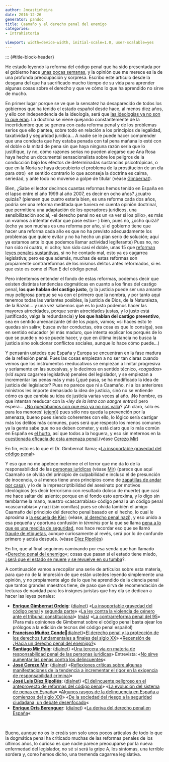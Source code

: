 ```yaml
---
author: Jmcastinheira
date: 2016-12-26
generator: pandoc
title: Caamaño y el derecho penal del enemigo
categories:
- Intrahistoria

viewport: width=device-width, initial-scale=1.0, user-scalable=yes
---
```


::: {#title-block-header}

He estado leyendo la reforma del código penal que ha sido presentada por
el gobierno hace [unas pocas
semanas](http://www.la-moncloa.es/ActualidadHome/2009-2/131109-consejo.htm),
y la opinión que me merece es la de una profunda preocupación y
sorpresa. Escribo este artículo desde la desgana del que ha sacrificado
mucho tiempo de su vida para aprender algunas cosas sobre el derecho y
que ve cómo lo que ha aprendido no sirve de mucho.

En primer lugar porque se ve que la sensatez ha desaparecido de todos
los gobiernos que ha tenido el estado español desde hace, al menos diez
años, y ello con independencia de la ideología, será que [las ideologías
ya no son lo que
eran](http://www.boulesis.com/boule/el-fin-de-las-ideologias/). La
doctrina se viene quejando constantemente de la incertidumbre que se
genera con cada reforma penal y de los problemas serios que ello
plantea, sobre todo en relación a los principios de legalidad,
taxatividad y seguridad jurídica... A nadie se le puede hacer comprender
que una conducta que hoy estaba penada con tal pena mañana lo esté con
el doble o la mitad de pena sin que haya ninguna razón seria que lo
justifique, (y no, cómo razones serias no pueden alegarse que Ana Rosa
haya hecho un documental sensacionalista sobre los peligros de la
conducción bajo los efectos de determinadas sustancias psicotrópicas, o
que en la Noria se haya descubierto el problema de la prostitución de un
día para otro)  en sentido contrario lo que aconseja la doctrina es
calma, seriedad, y ante todo no moverse a golpe de titular (véase
[Gimbernat](http://reggio.wordpress.com/2009/01/22/la-insoportable-gravedad-del-codigo-penal-i-de-enrique-gimbernat-en-el-mundo/)).

Bien, ¿Sabe el lector decirnos cuantas reformas hemos tenido en España
en el lapso entre el año 1999 al año 2007, es decir en ocho años?
¿cuatro quizás? (piensen que cuatro estaría bien, es una reforma cada
dos años, podría ser una reforma meditada que tuviera en cuenta opinión
doctrinal, que permitiera una adaptación de los operadores jurídicos,
una sensibilización social, -el derecho penal no es un «a ver si los
pillo», es más un «vamos a intentar evitar que pase esto»- ) bien, pues
no, ¿ocho quizá? (ocho ya son muchas es una reforma por año, si el
gobierno tiene que hacer una reforma cada año es que no ha previsto
adecuadamente los problemas que quiere evitar y no ha hecho un plan
serio de solución; aquí ya estamos ante lo que podemos llamar actividad
legiferante) Pues no, no han sido ni cuatro, ni ocho; han sido casi el
doble, unas 15 que [reforman leyes penales
sustantivas](http://noticias.juridicas.com/base_datos/Penal/index.00.html),
si no he contado mal, esto ya es cagarrea legislativa; pero es que
además, muchas de estas reformas son propiamente contrareformas de los
mismos delitos antes reformados, si es que esto es como el Plan E del
código penal.

Pero intentemos entender el fondo de estas reformas, podemos decir que
existen distintas tendencias dogmáticas en cuanto a los fines del
castigo penal, **los que hablan del castigo justo**, (y la justicia
puede ser una amante muy peligrosa porque se va con el primero que la
nombra, y por tanto aqui tenemos todas las variantes posibles, la
justicia de Dios, de la Naturaleza, de la Razón... y una vez sabemos qué
es lo justo podemos hacer las mayores atrocidades, porque serán
atrocidades justas, y lo justo está justificado, valga la redundancia)
**y los que hablan del castigo preventivo**, sea en sentido amenanzante
(el de los *papis*, vamos; «si haces esto te quedas sin salir»; busca
evitar conductas, otra cosa es que lo consiga), sea en sentido educador
(el más maduro, que intenta explicar los porqués de lo que se puede y no
se puede hacer, y que en última instancia no busca la justicia sino
solucionar conflictos sociales, aunque lo hace cómo puede...)

Y pensarán ustedes que España y Europa se encuentran en la fase madura
de la reflexión penal. Pues las cosas empiezan a no ser tan claras
cuando vemos que los instrumentos reeducativos se empiezan a limitar
progresiva y seriamente en las sucesivas, y lo decimos en sentido
técnico, «*cagadas*» (*vid supra* cagarrea legislativa) penales del
legislador, y se empiezan a incrementar las penas más y más (¿qué pasa,
se ha modificado la idea de justicia del legislador? Pues no parece que
ni a Caamaño, ni a los anteriores ministros les importe demasiado la
idea de justicia, sinó no se entiende cómo es que cambia su idea de
justicia varias veces al año. ¡No hombre, es que intentan reeducar con
la «*ley de la letra con sangre entra*«! pero espera... ¿[No quedábamos
con que eso ya no nos
valía](http://www.lavozdegalicia.com/sociedad/2007/12/21/0003_6423520.htm)?
¡Ah claro, sólo es para los menores!
([ejem](http://www.20minutos.es/noticia/45010/0/ley/menor/penas/))) pues
sólo nos queda la prevención por la amenaza, bueno pues siendo
coherentes con ello, lo lógico sería castigar más los delitos más
comunes, pues será que respecto los menos comunes ya la gente sabe que
no se deben cometer, y está claro que lo más común en España es [el
hurto](http://www.gentedigital.es/arganda-y-rivas/noticia/21486/el-delito-mas-comun-es-el-pequeno-hurto-en-el-comercio/),
así que todos a la hoguera, y eso sin meternos en la [cuestionada
eficacia de esta amenaza
penal](http://www.impulsobaires.com.ar/nota.php?id=40924).(véase [Cerezo
Mir](http://www.ilecip.org/pdf/Ilecip.Rev.003-05.pdf))

En fin, esto es lo que el Dr. Gimbernat llama; «[La insoportable
gravedad del código
penal](http://reggio.wordpress.com/2009/01/23/la-insoportable-gravedad-del-codigo-penal-ii-de-enrique-gimbernat-en-el-mundo/)»

Y eso que no me apetece meterme el el terror que me da lo de la
responsabilidad de las [personas
jurídicas](http://www.tuobra.unam.mx/publicadas/050114044633.html)
(véase [Mir](http://criminet.ugr.es/recpc/06/recpc06-01.pdf)) (parece
que aquí Caamaño se olvida del principio de culpabilidad e incluso el de
presunción de inocencia, o al menos tiene unos principios como de
[zapatillas de andar por
casa](http://entelequia.bligoo.com/content/view/454254/ex-Intrahistoria-Francisco-Caamano.html)),
y lo de la imprescriptibilidad del asesinato por motivos ideológicos (es
decir terrorismo con resultado doloso de muerte) que casi me hace saltar
del asiento; porque en el fondo esto aproxima, y lo digo sin temblarme
la mano, nuestro «cascarrabias» código penal a un código penal
«cascarrabias» y nazi (sin comillas) pues se olvida también el amigo
Caamaño del principio del derecho penal basado en el hecho, lo cual le
aproxima a [la escuela de
Kiel](http://derechopenalcolombia.blogspot.com/2005/08/resea-sobre-la-teora-del-delito-y-las.html);
(véase, [al derecho penal
nazi](http://portal.uclm.es/portal/page/portal/IDP/Inicio/mezger-grispigni-paraportal.pdf)),
y eso unido a esa pequeña y oportuna confusión *in términis* por la que
se llama [pena a lo que es una medida de
seguridad](http://reggio.wordpress.com/2009/01/23/la-insoportable-gravedad-del-codigo-penal-ii-de-enrique-gimbernat-en-el-mundo/),
nos hace recordar eso que se llamó [fraude de
etiquetas](http://www.google.com/search?hl=es&client=iceweasel-a&rls=org.mozilla%3Aen-US%3Aunofficial&q=%22fraude+de+etiquetas%22%2C+%22Medida+de+seguridad%22&btnG=Buscar&lr=&aq=f&oq=),
aunque curiosamente al revés, será por lo de confunde primero y actúa
después. (véase [Díez
Ripollés](http://www.notariado.org/publicaciones/escritura/numeros/55/03.htm))

En fin, que al final seguimos caminando por esa senda que han llamado
«[Derecho penal del
enemigo](http://docs.google.com/viewer?a=v&q=cache:Aysylquhu7gJ:criminet.ugr.es/recpc/07/recpc07-02.pdf+el+derecho+penal+del+enemigo&hl=es&pid=bl&srcid=ADGEESh7q3fk6o9qxvtO5ZM6r9V1DI1UAIMd-jciTnh0pKZLri2ltSQmutE6F_KYvZ0pa653d084PCn2EH3e6Klfnf0iwvAH_9Uyjc0zkAX6hmtSVzimHmA5xL25BjQlxNwYXlPtYwSE&sig=AHIEtbQ9jw5-TDwI0crzU7b0tIVMwKXy0Q)«;
cosas que pasan si el estado tiene miedo, [¿será que el estado se muere
y se revuelve en su
tumba](http://www.lasindias.com/cuando-solo-el-enemigo-puede-cubrir-tu-retirada/)?.

A continuación vamos a recopilar una serie de artículos sobre esta
materia, para que no de la impresión de que están ustedes leyendo
simplemente una opinión, y no propiamente algo de lo que he aprendido de
la ciencia penal que tantos grandes maestros tiene, de paso que sirva de
recomendación de lecturas de navidad para los insignes juristas que hoy
día se dedican a hacer las leyes penales:

-   **[Enrique Gimbernat
    Ordeig](http://criminet.ugr.es/recpc/recpc_03-c2.html)**:
    ([dialnet](http://dialnet.unirioja.es/servlet/autor?codigo=97494))
    «[La insoportable gravedad del código
    penal](http://reggio.wordpress.com/2009/01/22/la-insoportable-gravedad-del-codigo-penal-i-de-enrique-gimbernat-en-el-mundo/)
    y [segunda
    parte](http://reggio.wordpress.com/2009/01/23/la-insoportable-gravedad-del-codigo-penal-ii-de-enrique-gimbernat-en-el-mundo/)»
    «[La ley contra la violencia de género ante el tribunal
    constitucional](http://reggio.wordpress.com/2008/06/16/la-ley-de-violencia-de-genero-ante-el-tribunal-constitucional-de-enrique-gimbernat-en-el-mundo/)»
    ([más](http://es.wordpress.com/tag/enrique-gimbernat/)) «[La
    contrarreforma penal del
    95](http://dialnet.unirioja.es/servlet/articulo?codigo=174804)»
    (Para más opiniones de Gimbernat sobre el código penal basta ojear
    los prólogos a la edición de tecnos del código penal español)
-   **[Francisco Muñoz
    Conde](http://criminet.ugr.es/recpc/recpc_04-c2.html)**🙁[dialnet](http://dialnet.unirioja.es/servlet/autor?codigo=190341))»[El
    derecho penal y la protección de los derechos fundamentales a
    finales del siglo
    XX](http://dialnet.unirioja.es/servlet/articulo?codigo=175006)»
    «[Recensión de ¿Hacia un derecho penal del
    enemigo?](http://bohemiaguerrera.wordpress.com/unidad-viii-%C2%BFderecho-penal-del-enemigo/analisis-y-reflexion-francisco-munoz-conde-%C2%BFhacia-un-derecho-penal-del-enemigo/)«
-   **[Santiago Mir
    Puig](http://criminet.ugr.es/recpc/recpc_01-c1.html)**:
    ([dialnet](http://dialnet.unirioja.es/servlet/autor?codigo=32161))
    «[Una tercera via en materia de responsabilidad penal de las
    personas jurídicas](http://criminet.ugr.es/recpc/06/recpc06-01.pdf)»
    Entrevista: «[No sirve aumentar las penas contra los
    delincuentes](http://www.impulsobaires.com.ar/nota.php?id=40924)«
-   [**José Cerezo
    Mir**](http://criminet.ugr.es/recpc/recpc_03-c3.html):
    ([dialnet](http://dialnet.unirioja.es/servlet/autor?codigo=71739))
    «[Reflexiones críticas sobre algunas manifestaciones de la tendencia
    a incrementar el rigor en la exigencia de responsabilidad
    criminal](http://www.ilecip.org/pdf/Ilecip.Rev.003-05.pdf)«
-   **[José Luis Díez
    Ripollés](http://dialnet.unirioja.es/servlet/articulo?codigo=2485651)**:
    ([dialnet](http://dialnet.unirioja.es/servlet/autor?codigo=48662))
    «[El delincuente peligroso en el anteproyecto de reformas del código
    penal](http://www.notariado.org/publicaciones/escritura/numeros/55/03.htm)»
    «[La evolución del sistema de penas en
    España](http://dialnet.unirioja.es/servlet/articulo?codigo=2278321&orden=112380&info=link)»
    «[Algunos rasgos de la delincuencia en España a comienzos del siglo
    XXI](http://dialnet.unirioja.es/servlet/articulo?codigo=2083343)»
    «[De la sociedad del riesgo a la seguridad ciudadana, un debate
    desenfocado](http://dialnet.unirioja.es/servlet/articulo?codigo=1068020)«
-   [**Enrique Orts
    Berenguer**](http://www.google.com/search?hl=es&client=iceweasel-a&rls=org.mozilla%3Aen-US%3Aunofficial&q=Enrique+%22Orts+Berenguer%22&btnG=Buscar&lr=&aq=f&oq=):
    ([dialnet](http://dialnet.unirioja.es/servlet/autor?codigo=48557))
    «[La deriva del derecho penal en
    España](http://dialnet.unirioja.es/servlet/articulo?codigo=3068347)«

 

Bueno, aunque no os lo creáis son solo unos pocos artículos de todo lo
que la dogmática penal ha criticado muchas de las reformas penales de
los últimos años, lo curioso es que nadie parece preocuparse por la
nueva enfermedad del legislador, no sé si será la gripe A, los síntomas,
una terrible sordera y, como hemos dicho, una tremenda cagarrea
legislativa.
